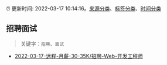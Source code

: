:alarm_clock: 更新时间: 2022-03-17 10:14:16。[来源分类](../README.md)、[标签分类](../TAGS.md)、[时间分类](../TIMELINE.md)

## 招聘面试


> 关键字：`招聘`、`面试`



- [2022-03-17-远程-月薪-30-35K/招聘-Web-开发工程师](https://www.v2ex.com/t/841067) 